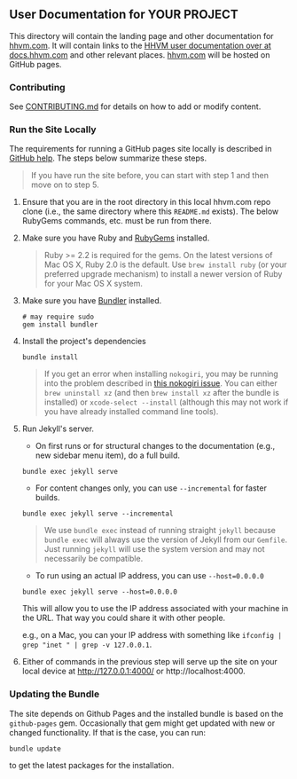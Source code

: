## User Documentation for YOUR PROJECT

This directory will contain the landing page and other documentation for [hhvm.com](http://hhvm.com). It will contain links to the [HHVM user documentation over at docs.hhvm.com](https://docs.hhvm.com/hhvm) and other relevant places. [hhvm.com](http://hhvm.com) will be hosted on GitHub pages.

### Contributing

See [CONTRIBUTING.md](./CONTRIBUTING.md) for details on how to add or modify content.

### Run the Site Locally

The requirements for running a GitHub pages site locally is described in [GitHub help](https://help.github.com/articles/setting-up-your-github-pages-site-locally-with-jekyll/#requirements). The steps below summarize these steps.

> If you have run the site before, you can start with step 1 and then move on to step 5.

1. Ensure that you are in the root directory in this local hhvm.com repo clone (i.e., the same directory where this `README.md` exists). The below RubyGems commands, etc. must be run from there.

1. Make sure you have Ruby and [RubyGems](https://rubygems.org/) installed.

   > Ruby >= 2.2 is required for the gems. On the latest versions of Mac OS X, Ruby 2.0 is the
   > default. Use `brew install ruby` (or your preferred upgrade mechanism) to install a newer
   > version of Ruby for your Mac OS X system.

1. Make sure you have [Bundler](http://bundler.io/) installed.

    ```
    # may require sudo
    gem install bundler
    ```
1. Install the project's dependencies

    ```
    bundle install
    ```

    > If you get an error when installing `nokogiri`, you may be running into the problem described
    > in [this nokogiri issue](https://github.com/sparklemotion/nokogiri/issues/1483). You can
    > either `brew uninstall xz` (and then `brew install xz` after the bundle is installed) or
    > `xcode-select --install` (although this may not work if you have already installed command
    > line tools).

1. Run Jekyll's server.

    - On first runs or for structural changes to the documentation (e.g., new sidebar menu item), do a full build.

    ```
    bundle exec jekyll serve
    ```

    - For content changes only, you can use `--incremental` for faster builds.

    ```
    bundle exec jekyll serve --incremental
    ```

    > We use `bundle exec` instead of running straight `jekyll` because `bundle exec` will always use the version of Jekyll from our `Gemfile`. Just running `jekyll` will use the system version and may not necessarily be compatible.

    - To run using an actual IP address, you can use `--host=0.0.0.0`

    ```
    bundle exec jekyll serve --host=0.0.0.0
    ```

    This will allow you to use the IP address associated with your machine in the URL. That way you could share it with other people.

    e.g., on a Mac, you can your IP address with something like `ifconfig | grep "inet " | grep -v 127.0.0.1`.

1. Either of commands in the previous step will serve up the site on your local device at http://127.0.0.1:4000/ or http://localhost:4000.

### Updating the Bundle

The site depends on Github Pages and the installed bundle is based on the `github-pages` gem.
Occasionally that gem might get updated with new or changed functionality. If that is the case,
you can run:

```
bundle update
```

to get the latest packages for the installation.
